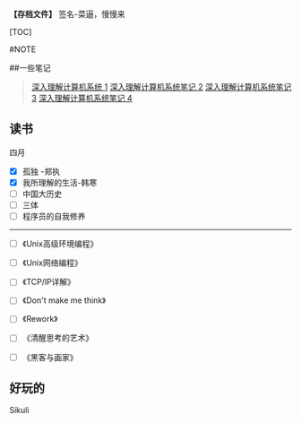 **【存档文件】**
签名-菜逼，慢慢来

[TOC] 

#NOTE

##一些笔记
> [深入理解计算机系统 1](https://hitatm.github.io/深入理解计算机系统note1.html)
> [深入理解计算机系统笔记 2](https://hitatm.github.io/深入理解计算机系统note2.html)
> [深入理解计算机系统笔记 3](https://hitatm.github.io/深入理解计算机系统note3.html)
> [深入理解计算机系统笔记 4](https://hitatm.github.io/深入理解计算机系统note4.html)
## 读书
四月

- [x] 孤独          -郑执
- [x] 我所理解的生活-韩寒
- [ ] 中国大历史
- [ ] 三体
- [ ] 程序员的自我修养

------------------------

- [ ] 《Unix高级环境编程》
- [ ] 《Unix网络编程》
- [ ] 《TCP/lP详解》
- [ ] 《Don't make me think》
- [ ] 《Rework》
- [ ] 《清醒思考的艺术》
- [ ] 《黑客与画家》


## 好玩的
Sikuli